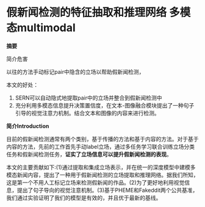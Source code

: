 # 假新闻检测的特征抽取和推理网络  多模态multimodal

**摘要**

简介危害

以往的方法手动标记pair中隐含的立场以帮助假新闻检测，

本文的好处：

1. SERN可以自动隐式地提取pair中的立场并整合到假新闻检测中
2. 充分利用多模态信息提升决策置信度，在文本-图像融合模块提出了一种句子引导的视觉注意力机制。结合文本和图像的内容来进行检测。

**简介Introduction**

目前的假新闻检测通常有两个类别，基于传播的方法和基于内容的方法。对于基于内容的方法，先前的工作首先手动label立场，通过多任务学习联合训练立场分类任务和假新闻检测任务，**证实了立场信息可以提升假新闻检测的表现**。

本文的主要贡献如下:(1)通过提取和集成立场表示，并在统一的深度模型中建模多模态新闻内容，提出了一种用于假新闻检测的立场提取和推理网络。据我们所知，这是第一个不用人工标记立场来检测假新闻的作品。(2)为了更好地利用视觉信息，提出了句子导向的视觉注意机制。(3)基于PHEME和Fakeddit两个公共基准，我们通过实验证明了我们的模型是有效的，并且优于最新的基线。



